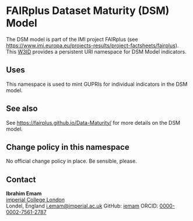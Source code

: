 # FAIRplus Dataset Maturity (DSM) Model
The DSM model is part of the IMI project FAIRplus (see <https://www.imi.europa.eu/projects-results/project-factsheets/fairplus>). This [W3ID](https://w3id.org) provides a persistent URI namespace for DSM Model indicators.

## Uses
This namespace is used to mint GUPRIs for individual indicators in the DSM model. 

## See also
See <https://fairplus.github.io/Data-Maturity/> for more details on the DSM model. 

## Change policy in this namespace
No official change policy in place. Be sensible, please.

## Contact
**Ibrahim Emam**  
[imperial College London](https://www.imperial.ac.uk/)  
Londel, England
<i.emam@imperial.ac.uk>
GitHub: [iemam](https://github.com/iemam)
ORCID: [0000-0002-7561-2787](https://orcid.org/0000-0002-7561-2787)  

